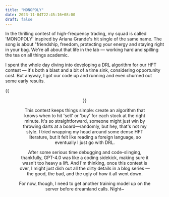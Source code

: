 ```yaml
---
title: "MONOPOLY"
date: 2023-11-04T22:45:16+08:00
draft: false
---
```


In the thrilling contest of high-frequency trading,  my squad is called 'MONOPOLY' inspired by Ariana Grande's hit single of the same name. The song is about "friendship, freedom, protecting your energy and staying right in your bag. We're all about that life in the lab — working hard and spilling the tea on all things academic.

I spent the whole day diving into developing a DRL algorithm for our HFT contest — it's both a blast and a bit of a time sink, considering opportunity cost. But anyway, I got our code up and running and even churned out some early results.

{{<figure align="center" src="/bio/HFT_trading.png" caption="at least it's getting positive rewards...">}}

This contest keeps things simple: create an algorithm that knows when to hit 'sell' or 'buy' for each stock at the right minute. It's so straightforward, someone might just win by throwing darts at a board—randomly, but hey, that's not my style. I tried wrapping my head around some dense HFT literature, but it felt like reading a foreign language, so eventually I just go with DRL.

After some serious time debugging and code-slinging, thankfully, GPT-4.0 was like a coding sidekick, making sure it wasn't too heavy a lift. And I'm thinking, once this contest is over, I might just dish out all the dirty details in a blog series — the good, the bad, and the ugly of how it all went down.

For now, though, I need to get another training model up on the server before dreamland calls. Night~



